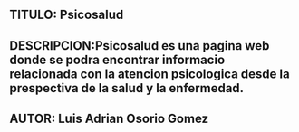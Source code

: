 ##  TITULO: Psicosalud
## DESCRIPCION:Psicosalud es una pagina web donde se podra encontrar informacio relacionada con la atencion psicologica desde la prespectiva de la salud y la enfermedad.
## AUTOR: Luis Adrian Osorio Gomez